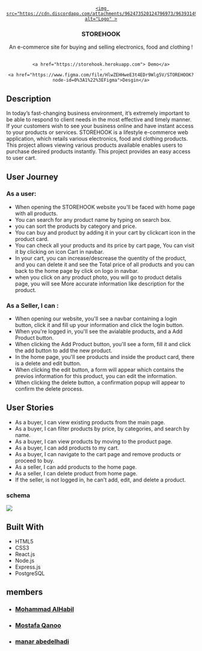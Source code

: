 <!-- PROJECT LOGO -->
<br />
<div align="center">
  <a href="https://storehook.herokuapp.com/" target="_blank">

    <img src="https://cdn.discordapp.com/attachments/962473520124796973/963931495712567356/Group_135.jpg" alt="Logo" >
  </a>

  <h3 align="center">STOREHOOK</h3>

  <p align="center">
    An e-commerce site for buying and selling electronics, food and clothing !
    <br />
    <br />

    <a href="https://storehook.herokuapp.com"> Demo</a>
    ·
    <a href="https://www.figma.com/file/HlwZEHHweE3t4EDr9Wlg5V/STOREHOOK?node-id=0%3A1%22%3EFigma">Desgin</a>

</div>


## Description
In today’s fast-changing business environment, it’s extremely important to be able to respond to client needs in the most effective and timely manner. If your customers wish to see your business online and have instant access to your products or services. STOREHOOK is a lifestyle e-commerce web application, which retails various electronics, food and clothing products. This project allows viewing various products available enables users to purchase desired products instantly. This project provides an easy access to user cart.


## User Journey

### As a user:
* When opening the STOREHOOK website you'll be faced with home page with all products.
* You can search for any product name by typing on search box.
* you can sort the products by category and price.
* You can buy and product by adding it in your cart by clickcart icon in the product card.
* You can check all your products and its price by cart page, You can visit it by clicking on icon Cart in navbar.
* In your cart, you can increase/descrease the quentity of the product, and you can delete it and see the Total price of all products and you can back to the home page by click on logo in navbar.
* when you click on any product photo, you will go to product detalis page, you will see More accurate information like description for the product.

### As a Seller, I can :

* When opening our website, you'll see a navbar containing a login button, click it and fill up your information and click the login button.
* When you're logged in, you'll see the avialable products, and a Add Product button.
* When clicking the Add Product button, you'll see a form, fill it and click the add button to add the new product.
* In the home page, you'll see products and inside the product card, there is a delete and edit button.
* When clicking the edit button, a form will appear which contains the previos information for this product, you can edit the information.
* When clicking the delete button, a confirmation popup will appear to confirm the delete process.
## User Stories
* As a buyer, I can view existing products from the main page.
* As a buyer, I can filter products by price, by categories, and search by name.
* As a buyer, I can view products by moving to the product page.
* As a buyer, I can add products to my cart.
* As a buyer, I can navigate to the cart page and remove products or proceed to buy.
* As a seller, I can add products to the home page.
* As a seller, I can delete product from home page.
* If the seller, is not logged in, he can't add, edit, and delete a product.
### schema 
![](https://i.imgur.com/8UVKIz4.jpg)

## Built With 
* HTML5
* CSS3
* React.js
* Node.js
* Express.js
* PostgreSQL

## members 
* ### [Mohammad AlHabil](https://github.com/MohammadAlHabil)
* ### [Mostafa Qanoo](https://github.com/MostafaQanoo)
* ### [manar abedelhadi](https://github.com/manar-abed)
